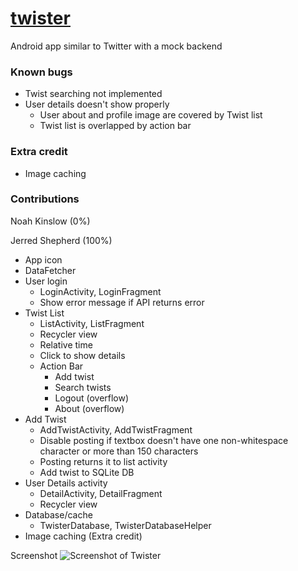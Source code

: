 # [twister](https://github.com/ShepherdJerred/twister)
Android app similar to Twitter with a mock backend

### Known bugs
* Twist searching not implemented
* User details doesn't show properly
    * User about and profile image are covered by Twist list
    * Twist list is overlapped by action bar

### Extra credit
* Image caching

### Contributions
Noah Kinslow (0%)

Jerred Shepherd (100%)
* App icon
* DataFetcher
* User login
    * LoginActivity, LoginFragment
    * Show error message if API returns error
* Twist List
    * ListActivity, ListFragment
    * Recycler view
    * Relative time
    * Click to show details
    * Action Bar
        * Add twist
        * Search twists
        * Logout (overflow)
        * About (overflow)
* Add Twist
    * AddTwistActivity, AddTwistFragment
    * Disable posting if textbox doesn't have one non-whitespace character or
      more than 150 characters
    * Posting returns it to list activity
    * Add twist to SQLite DB
* User Details activity
    * DetailActivity, DetailFragment
    * Recycler view
* Database/cache
    * TwisterDatabase, TwisterDatabaseHelper
* Image caching (Extra credit)

Screenshot
![Screenshot of Twister](https://i.imgur.com/uA8eqjt.png)
